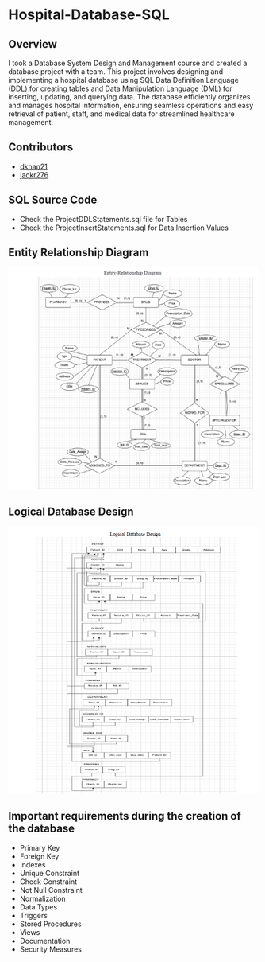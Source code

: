 # Hospital-Database-SQL

## Overview
I took a Database System Design and Management course and created a database project with a team.
This project involves designing and implementing a hospital database using SQL Data Definition Language (DDL) for creating tables and Data Manipulation Language (DML) for inserting, updating, and querying data. The database efficiently organizes and manages hospital information, ensuring seamless operations and easy retrieval of patient, staff, and medical data for streamlined healthcare management.

## Contributors
- [dkhan21](https://github.com/dkhan21)
- [jackr276](https://github.com/jackr276)


## SQL Source Code
- Check the ProjectDDLStatements.sql file for Tables
- Check the ProjectInsertStatements.sql for Data Insertion Values

## Entity Relationship Diagram
![ERD](EntityRelationshipDiagram.png)

## Logical Database Design
![LDD](LogicalDatabaseDesign.png)


## Important requirements during the creation of the database
- Primary Key
- Foreign Key
- Indexes
- Unique Constraint
- Check Constraint
- Not Null Constraint
- Normalization
- Data Types
- Triggers
- Stored Procedures
- Views
- Documentation
- Security Measures
